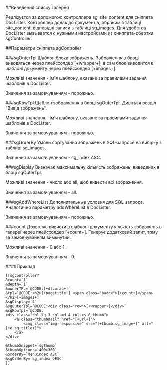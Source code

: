 ##Виведення списку галерей

Реалізуєтся за допомогою контроллера sg_site_content для сніппета DocLister. Контроллер додає до документів, обраним з таблиці site_content, відповідні записи з таблиці sg_images. Для удобства DocLister вызывается с нужными настройками из сниппета-обертки sgController.

##Параметри сніппета sgController

###sgOuterTpl
Шаблон блока зображень. Зображення в блоці виводяться через плейсхолдер [+wrapper+], а сам блок виводится в шаблоні документу через плейсхолдер [+images+].

Можливі значення - ім'я шаблону, вказане за правилами задання шаблонів в DocLister.

Значення за замовчуванням - порожньо.

###sgRowTpl
Шаблон зображення в блоці sgOuterTpl. Дивіться розділ "Вивід зображень".

Можливі значення - ім'я шаблону, вказане за правилами задання шаблонів в DocLister.

Значення за замовчуванням - порожньо.

###sgOrderBy
Умови сортування зображень в SQL-запросе на вибірку з таблиці sg_images.

Значення за замовчуванням - sg_index ASC.

###sgDisplay
Визначає максимальну кількість зображень, виведених в блоці sgOuterTpl.

Можливі значення - число або all, щоб вивести всі зображення.

Значення за замовчуванням - all.

###sgAddWhereList 
Дополнительные условия для SQL-запроса. Аналогично параметру addWhereList в DocLister.

Значення за замовчуванням - порожньо.

###count
Дозволяє вивисти в шаблоні документу кількість зображень в галереї через плейсхолдер [+count+]. Генерує додатковий запит, трму за замовчуванням вимкнутий.

Можливі значення - 0 або 1.

Значення за замовчуванням - 0.

####Приклад
```
[[sgController? 
&count=`1` 
&depth=`1` 
&ownerTPL=`@CODE:[+dl.wrap+]` 
&tpl=`@CODE:<h2>[+pagetitle+] <span class="badge">[+count+]</span></h2>[+images+]` 
&sgDisplay=`4`
&sgOuterTpl=`@CODE:<div class="row">[+wrapper+]</div>`
&sgRowTpl=`@CODE:
<div class="col-lg-3 col-md-4 col-xs-6 thumb">
    <a class="thumbnail" href="[+url+]">
        <img class="img-responsive" src="[+thumb.sg_image+]" alt="[+e.sg_title+]">
    </a>
</div>
`
&thumbSnippet=`sgThumb`
&thumbOptions=`400x300`
&orderBy=`menuindex ASC` 
&sgOrderBy=`sg_index DESC`
]]
```
